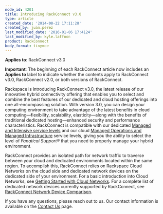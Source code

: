 ```yaml
---
node_id: 4201
title: Introducing RackConnect v3.0
type: article
created_date: '2014-08-22 17:11:28'
created_by: juan.perez
last_modified_date: '2016-01-06 17:4124'
last_modified_by: kyle.laffoon
product: RackConnect
body_format: tinymce
---
```


**Applies to**: RackConnect v3.0

**Important**: The beginning of each RackConnect article now includes an
**Applies to** label to indicate whether the contents apply to
RackConnect v3.0, RackConnect v2.0, or both versions of RackConnect.

Rackspace is introducing RackConnect v3.0, the latest release of our
innovative hybrid connectivity offering that enables you to select and
combine the best features of our dedicated and cloud hosting offerings
into one all-encompassing solution. With version 3.0, you can design
your computing environment to take advantage of the latest benefits in
cloud computing&mdash;flexibility, scalability, elasticity&mdash;along with the
benefits of traditional dedicated hosting&mdash;enhanced security and
performance characteristics. RackConnect is compatible with our
dedicated [Managed and Intensive service
levels](http://www.rackspace.com/managed-hosting/service-levels/) and
our cloud [Managed Operations and Managed
Infrastructure](http://www.rackspace.com/managed-cloud/) service levels,
giving you the ability to select the level of *Fanatical Support&reg;* that
you need to properly manage your hybrid environment.

RackConnect provides an isolated path for network traffic to traverse
between your cloud and dedicated environments located within the same
region. To accomplish this, RackConnect relies on Rackspace Cloud
Networks on the cloud side and dedicated network devices on the
dedicated side of your environment. For a basic introduction into Cloud
Networks, see [Getting Started with Cloud
Networks](http://www.rackspace.com/knowledge_center/article/getting-started-with-cloud-networks).
For a complete list of dedicated network devices currently supported by
RackConnect, see [RackConnect Network Device
Comparison](http://www.rackspace.com/knowledge_center/article/rackconnect-network-device-comparison).

If you have any questions, please reach out to us. Our contact
information is available on the [Contact
Us](http://www.rackspace.com/knowledge_center/support) page.


